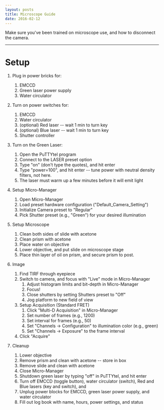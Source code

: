 ```yaml
---
layout: posts
title: Microscope Guide
date: 2016-02-12 
---
```


Make sure you've been trained on microscope use, and how to disconnect the camera.

---

# Setup

1. Plug in power bricks for:
	1. EMCCD
	2. Green laser power supply
	3. Water circulator


2. Turn on power switches for:
	1. EMCCD
	2. Water circulator
	3. (optional) Red laser -- wait 1 min to turn key
	4. (optional) Blue laser -- wait 1 min to turn key
	5. Shutter controller


3. Turn on the Green Laser: 
	1. Open the PuTTYtel program
	2. Connect to the LASER preset option
	3. Type "on" (don't type the quotes), and hit enter
	4. Type "power=100", and hit enter -- tune power with neutral density filters, not here.
	5. The laser must warm up a few minutes before it will emit light


4. Setup Micro-Manager
	1. Open Micro-Manager
	2. Load preset hardware configuration ("Default\_Camera\_Setting")
	3. Initialize Camera preset to "Regular"
	4. Pick Shutter preset (e.g., "Green") for your desired illumination
	
5. Setup Microscope
	1. Clean both sides of slide with acetone
	2. Clean prism with acetone
	3. Place water on objective
	4. Lower objective, and put slide on microscope stage
	5. Place thin layer of oil on prism, and secure prism to post.
	
6. Image
	1. Find TIRF through eyepiece
	2. Switch to camera, and focus with "Live" mode in Micro-Manager
		1. Adjust histogram limits and bit-depth in Micro-Manager
		2. Focus!
		3. Close shutters by setting Shutters preset to "Off"
		4. Jog platform to new field of view
	3. Setup Acquisition (Standard FRET)
		1. Click "Multi-D Acquisition" in Micro-Manager
		2. Set number of frames (e.g., 1200)
		3. Set interval for frames (e.g., 50)
		4. Set "Channels -> Configuration" to illumination color (e.g., green)
		5. Set "Channels -> Exposure" to the frame interval
	4. Click "Acquire"

7. Cleanup
	1. Lower objective
	2. Remove prism and clean with acetone -- store in box
	3. Remove slide and clean with acetone
	4. Close Micro-Manager
	5. Shutdown green laser by typing "off" in PuTTYtel, and hit enter
	6. Turn off EMCCD (toggle button), water circulator (switch), Red and Blue lasers (key and switch), and 
	7. Unplug power blocks for EMCCD, green laser power supply, and water circulator
	8. Fill out log book with name, hours, power settings, and status
